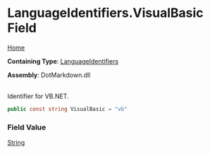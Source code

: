 # LanguageIdentifiers\.VisualBasic Field

[Home](../../../README.md)

**Containing Type**: [LanguageIdentifiers](../README.md)

**Assembly**: DotMarkdown\.dll

\
Identifier for VB\.NET\.

```csharp
public const string VisualBasic = "vb"
```

### Field Value

[String](https://docs.microsoft.com/en-us/dotnet/api/system.string)

